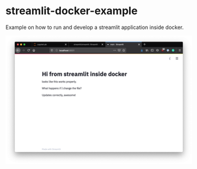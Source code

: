 # streamlit-docker-example

Example on how to run and develop a streamlit application inside docker.

<p align="center">
<img src="/img/screenshot.png" alt="streamlit in docker">
</p>
